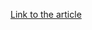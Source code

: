 [Link to the article](https://thehackernews.com/2025/08/tamperedchef-malware-disguised-as-fake.html)
